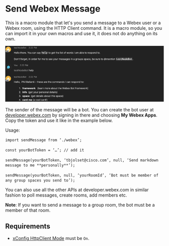 # Send Webex Message

This is a macro module that let's you send a message to a Webex user or a Webex room, using the HTTP Client command.
It is a macro module, so you can import it in your own macros and use it, it does not do anything on its own.

![Bot message](./bot-message.png)

The sender of the message will be a bot. You can create the bot user at [developer.webex.com](https://developer.webex.com) by signing in there and choosing **My Webex Apps**. Copy the token and use it like in the example below.

Usage:

```
import sendMessage from ‘./webex’;

const yourBotToken = ‘…’; // add it

sendMessage(yourBotToken, ‘tbjolset@cisco.com’, null, ‘Send markdown message to me **personally**’);

sendMessage(yourBotToken, null, ‘yourRoomId’, ‘Bot must be member of any group spaces you send to’);
```

You can also use all the other APIs at developer.webex.com in similar fashion to poll messages, create rooms, add members etc.

**Note**: If you want to send a message to a group room, the bot must be a member of that room.

## Requirements

* [xConfig HttpClient Mode](https://roomos.cisco.com/xapi/Configuration.HttpClient.Mode/) must be `On`.
